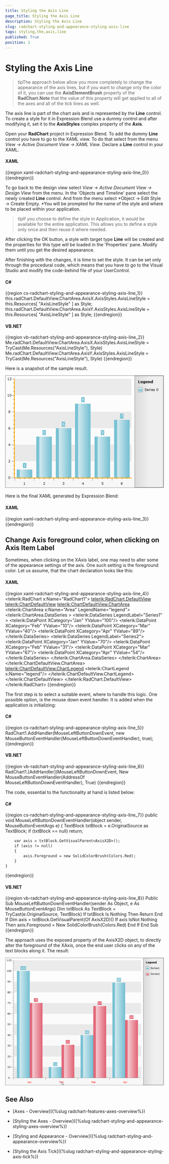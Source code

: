 ```yaml
---
title: Styling the Axis Line
page_title: Styling the Axis Line
description: Styling the Axis Line
slug: radchart-styling-and-appearance-styling-axis-line
tags: styling,the,axis,line
published: True
position: 1
---
```


# Styling the Axis Line



>tipThe approach below allow you more completely to change the appearance of the axis lines, but if you want to change only the color of it, you can use the __AxisElementBrush__ property of the __RadChart.Note__ that the value of this property will get applied to all of the axes and all of the tick lines as well.

The axis line is part of the chart axis and is represented by the __Line__ control. To create a style for it in Expression Blend use a dummy control and after modifying it, set it to the __AxisStyles__ complex property of the __Axis__.

Open your __RadChart__ project in Expression Blend. To add the dummy __Line__ control you have to go to the XAML view. To do that select from the menu *View -> Active Document View -> XAML View*. Declare a __Line__ control in your XAML.

#### __XAML__

{{region xaml-radchart-styling-and-appearance-styling-axis-line_0}}
	<Grid x:Name="LayoutRoot"
	      Background="White">
	    <!--...-->
	    <Line />
	</Grid>
{{endregion}}



To go back to the design view select *View -> Active Document View -> Design View* from the menu. In the 'Objects and Timeline' pane select the newly created __Line__ control. And from the menu select *Object -> Edit Style -> Create Empty. *You will be prompted for the name of the style and where to be placed within your application.

>tipIf you choose to define the style in Application, it would be available for the entire application. This allows you to define a style only once and then reuse it where needed.

After clicking the OK button, a style with target type __Line__ will be created and the properties for this type will be loaded in the 'Properties' pane. Modify them until you get the desired appearance.

After finishing with the changes, it is time to set the style. It can be set only through the procedural code, which means that you have to go to the Visual Studio and modify the code-behind file of your UserControl.

#### __C#__

{{region cs-radchart-styling-and-appearance-styling-axis-line_1}}
	this.radChart.DefaultView.ChartArea.AxisX.AxisStyles.AxisLineStyle = this.Resources[ "AxisLineStyle" ] as Style;
	this.radChart.DefaultView.ChartArea.AxisY.AxisStyles.AxisLineStyle = this.Resources[ "AxisLineStyle" ] as Style;
{{endregion}}



#### __VB.NET__

{{region vb-radchart-styling-and-appearance-styling-axis-line_2}}
	Me.radChart.DefaultView.ChartArea.AxisX.AxisStyles.AxisLineStyle = TryCast(Me.Resources("AxisLineStyle"), Style)
	Me.radChart.DefaultView.ChartArea.AxisY.AxisStyles.AxisLineStyle = TryCast(Me.Resources("AxisLineStyle"), Style)
{{endregion}}



Here is a snapshot of the sample result.

![](images/RadChart_StylingAxisLine_04.png)

Here is the final XAML generated by Expression Blend:

#### __XAML__

{{region xaml-radchart-styling-and-appearance-styling-axis-line_3}}
	<Style x:Key="AxisLineStyle" TargetType="Line">
	    <Setter Property="Stroke" Value="Orange"/>
	    <Setter Property="StrokeThickness" Value="5"/>
	</Style>
{{endregion}}

## Change Axis foreground color, when clicking on Axis Item Label


Sometimes, when clicking on the XAxis label, one may need to alter some of the appearance settings of the axis. One such setting is the foreground color. Let us assume, that the chart declaration looks like this:

#### __XAML__

{{region xaml-radchart-styling-and-appearance-styling-axis-line_4}}
	<telerik:RadChart x:Name="RadChart1">
	    <telerik:RadChart.DefaultView>
	        <telerik:ChartDefaultView>
	            <telerik:ChartDefaultView.ChartArea>
	                <telerik:ChartArea x:Name="Area" LegendName="legend">
	                    <telerik:ChartArea.DataSeries >
	                        <telerik:DataSeries LegendLabel="Series1" >
	                            <telerik:DataPoint XCategory="Jan" YValue="100"/>
	                            <telerik:DataPoint XCategory="Feb" YValue="10"/>
	                            <telerik:DataPoint XCategory="Mar" YValue="40"/>
	                            <telerik:DataPoint XCategory="Apr" YValue="89"/>
	                        </telerik:DataSeries>
	                        <telerik:DataSeries LegendLabel="Series2">
	                            <telerik:DataPoint XCategory="Jan" YValue="70"/>
	                            <telerik:DataPoint XCategory="Feb" YValue="31"/>
	                            <telerik:DataPoint XCategory="Mar" YValue="67"/>
	                            <telerik:DataPoint XCategory="Apr" YValue="54"/>
	                        </telerik:DataSeries>
	                    </telerik:ChartArea.DataSeries>
	                </telerik:ChartArea>
	            </telerik:ChartDefaultView.ChartArea>
	            <telerik:ChartDefaultView.ChartLegend>
	                <telerik:ChartLegend x:Name="legend"/>
	            </telerik:ChartDefaultView.ChartLegend>
	        </telerik:ChartDefaultView>
	    </telerik:RadChart.DefaultView>
	</telerik:RadChart>
{{endregion}}



The first step is to select a suitable event, where to handle this logic. One possible option, is the mouse down event handler. It is added when the application is initializing:

#### __C#__

{{region cs-radchart-styling-and-appearance-styling-axis-line_5}}
	RadChart1.AddHandler(MouseLeftButtonDownEvent, new MouseButtonEventHandler(MouseLeftButtonDownEventHandler), true);
{{endregion}}



#### __VB.NET__

{{region vb-radchart-styling-and-appearance-styling-axis-line_6}}
	RadChart1.[AddHandler](MouseLeftButtonDownEvent, New MouseButtonEventHandler(AddressOf MouseLeftButtonDownEventHandler), True)
{{endregion}}



The code, essential to the functionality at hand is listed below:

#### __C#__

{{region cs-radchart-styling-and-appearance-styling-axis-line_7}}
	public void MouseLeftButtonDownEventHandler(object sender, MouseButtonEventArgs e)
	{
	    TextBlock txtBlock = e.OriginalSource as TextBlock;
	    if (txtBlock == null)
	        return;
	
	    var axis = txtBlock.GetVisualParent<AxisX2D>();
	    if (axis != null)
	    {
	        axis.Foreground = new SolidColorBrush(Colors.Red);
	    }
	}
{{endregion}}


#### __VB.NET__

{{region vb-radchart-styling-and-appearance-styling-axis-line_8}}
	Public Sub MouseLeftButtonDownEventHandler(sender As Object, e As MouseButtonEventArgs)
		Dim txtBlock As TextBlock = TryCast(e.OriginalSource, TextBlock)
		If txtBlock Is Nothing Then
			Return
		End If
		Dim axis = txtBlock.GetVisualParent(Of AxisX2D)()
		If axis IsNot Nothing Then
			axis.Foreground = New SolidColorBrush(Colors.Red)
		End If
	End Sub
{{endregion}}



The approach uses the exposed property of the AxisX2D object, to directly alter the foreground of the XAxis, once the end user clicks on any of the text blocks along it.
The result:

![](images/RadChart_StylingAxisLine_05.png)



## See Also

 * [Axes - Overview]({%slug radchart-features-axes-overview%})

 * [Styling the Axes - Overview]({%slug radchart-styling-and-appearance-styling-axes-overview%})

 * [Styling and Appearance - Overview]({%slug radchart-styling-and-appearance-overview%})

 * [Styling the Axis Tick]({%slug radchart-styling-and-appearance-styling-axis-tick%})
